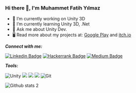 ### Hi there 👋, I'm Muhammet Fatih Yılmaz

- 🔭 I’m currently working on Unity 3D
- 🌱 I’m currently learning Unity 3D, .Net 
- 💬 Ask me about Unity Dev.
- :desktop_computer: Read more about my projects at: [Google Play](https://play.google.com/store/apps/developer?id=Muhammet+Fatih+Y%C4%B1lmaz) and [itch.io](https://cansix1.itch.io/)



***Connect with me:***

[![Linkedin Badge](https://img.shields.io/badge/-Linkedin-blue?style=flat-quare&labelColor=blue&logo=linkedin&logoColor=white&link=link)](https://www.linkedin.com/in/muhammetfatihyilmaz/) 
[![Hackerrank Badge](https://img.shields.io/badge/-HackerRank-green?style=flat-quare&labelColor=green&logo=Hackerrank&logoColor=white&link=link)](https://www.hackerrank.com/muhammet_yilmaz1) 
[![Medium Badge](https://img.shields.io/badge/-Medium-12100E?style=flat-quare&labelColor=black&logo=medium&logoColor=white&link=link)](https://medium.com/@muhammet.yilmaz.1995) 


***Tools:***

![Unity](https://img.shields.io/badge/Unity%20-black?logo=unity) ![](https://img.shields.io/badge/%20-blueviolet?logo=csharp) ![](https://img.shields.io/badge/%20-informational?logo=.net) ![](https://img.shields.io/badge/Marmoset%20Hexels_3-red?logo=marmosethexels) ![Git](https://img.shields.io/badge/Git%20-gray?logo=git)


![Github stats 2](https://github-readme-stats.vercel.app/api?username=MuhammetFatihYilmaz&show_icons=true&theme=radical)
